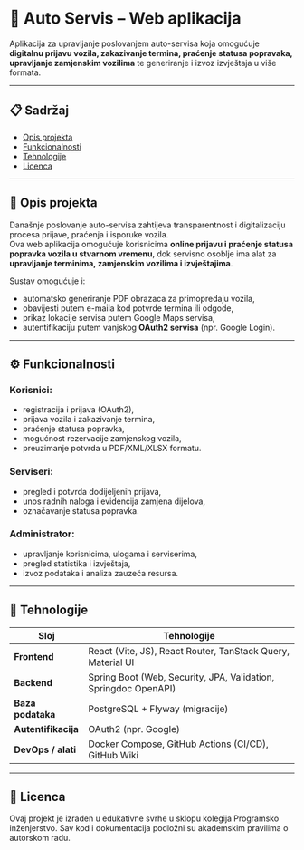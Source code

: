 # 🚗 Auto Servis – Web aplikacija

Aplikacija za upravljanje poslovanjem auto-servisa koja omogućuje **digitalnu prijavu vozila, zakazivanje termina, praćenje statusa popravaka, upravljanje zamjenskim vozilima** te generiranje i izvoz izvještaja u više formata.

---

## 📋 Sadržaj
- [Opis projekta](#opis-projekta)
- [Funkcionalnosti](#funkcionalnosti)
- [Tehnologije](#tehnologije)
- [Licenca](#licenca)

---

## 🧩 Opis projekta
Današnje poslovanje auto-servisa zahtijeva transparentnost i digitalizaciju procesa prijave, praćenja i isporuke vozila.  
Ova web aplikacija omogućuje korisnicima **online prijavu i praćenje statusa popravka vozila u stvarnom vremenu**, dok servisno osoblje ima alat za **upravljanje terminima, zamjenskim vozilima i izvještajima**.

Sustav omogućuje i:
- automatsko generiranje PDF obrazaca za primopredaju vozila,  
- obavijesti putem e-maila kod potvrde termina ili odgode,  
- prikaz lokacije servisa putem Google Maps servisa,  
- autentifikaciju putem vanjskog **OAuth2 servisa** (npr. Google Login).

---

## ⚙️ Funkcionalnosti
### Korisnici:
- registracija i prijava (OAuth2),
- prijava vozila i zakazivanje termina,
- praćenje statusa popravka,
- mogućnost rezervacije zamjenskog vozila,
- preuzimanje potvrda u PDF/XML/XLSX formatu.

### Serviseri:
- pregled i potvrda dodijeljenih prijava,
- unos radnih naloga i evidencija zamjena dijelova,
- označavanje statusa popravka.

### Administrator:
- upravljanje korisnicima, ulogama i serviserima,
- pregled statistika i izvještaja,
- izvoz podataka i analiza zauzeća resursa.

---

## 🧰 Tehnologije

| Sloj | Tehnologije |
|------|--------------|
| **Frontend** | React (Vite, JS), React Router, TanStack Query, Material UI |
| **Backend** | Spring Boot (Web, Security, JPA, Validation, Springdoc OpenAPI) |
| **Baza podataka** | PostgreSQL + Flyway (migracije) |
| **Autentifikacija** | OAuth2 (npr. Google) |
| **DevOps / alati** | Docker Compose, GitHub Actions (CI/CD), GitHub Wiki |

---

## 🧾 Licenca

Ovaj projekt je izrađen u edukativne svrhe u sklopu kolegija Programsko inženjerstvo.
Sav kod i dokumentacija podložni su akademskim pravilima o autorskom radu.
